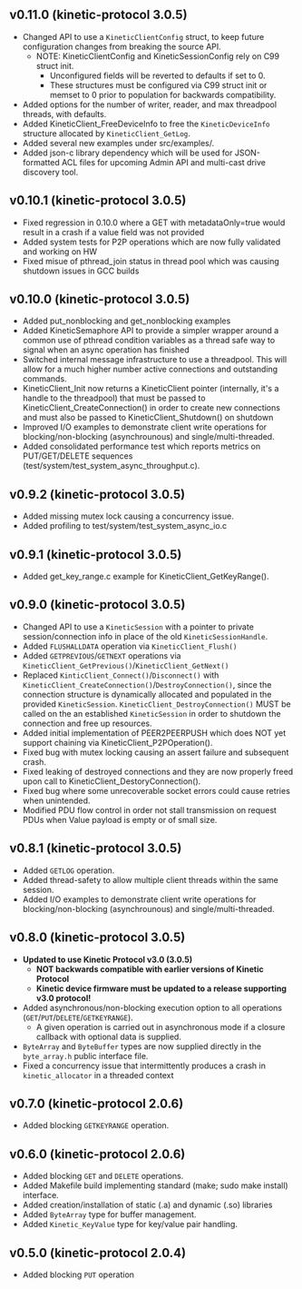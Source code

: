 v0.11.0 (kinetic-protocol 3.0.5)
--------------------------------
* Changed API to use a `KineticClientConfig` struct, to keep future configuration changes from breaking the source API.
    * NOTE: KineticClientConfig and KineticSessionConfig rely on C99 struct init.
        * Unconfigured fields will be reverted to defaults if set to 0.
        * These structures must be configured via C99 struct init or memset to 0 prior to population for backwards compatibility.
* Added options for the number of writer, reader, and max threadpool threads, with defaults.
* Added KineticClient_FreeDeviceInfo to free the `KineticDeviceInfo` structure allocated by `KineticClient_GetLog`.
* Added several new examples under src/examples/.
* Added json-c library dependency which will be used for JSON-formatted ACL files for upcoming Admin API and multi-cast drive discovery tool.

v0.10.1 (kinetic-protocol 3.0.5)
--------------------------------
* Fixed regression in 0.10.0 where a GET with metadataOnly=true would result in a crash if a value field was not provided
* Added system tests for P2P operations which are now fully validated and working on HW
* Fixed misue of pthread_join status in thread pool which was causing shutdown issues in GCC builds

v0.10.0 (kinetic-protocol 3.0.5)
--------------------------------
* Added put_nonblocking and get_nonblocking examples
* Added KineticSemaphore API to provide a simpler wrapper around a common use of pthread condition variables as a thread safe way to signal when an async operation has finished
* Switched internal message infrastructure to use a threadpool. This will allow for a much higher number active connections and outstanding commands.
* KineticClient_Init now returns a KineticClient pointer (internally, it's a handle to the threadpool) that must be passed to KineticClient_CreateConnection() in order to create new connections and must also be passed to KineticClient_Shutdown() on shutdown
* Improved I/O examples to demonstrate client write operations for blocking/non-blocking (asynchrounous) and single/multi-threaded.
* Added consolidated performance test which reports metrics on PUT/GET/DELETE sequences (test/system/test_system_async_throughput.c).

v0.9.2 (kinetic-protocol 3.0.5)
-------------------------------
* Added missing mutex lock causing a concurrency issue.
* Added profiling to test/system/test_system_async_io.c

v0.9.1 (kinetic-protocol 3.0.5)
-------------------------------
* Added get_key_range.c example for KineticClient_GetKeyRange().

v0.9.0 (kinetic-protocol 3.0.5)
-------------------------------
* Changed API to use a `KineticSession` with a pointer to private session/connection info in place of the old `KineticSessionHandle`.
* Added `FLUSHALLDATA` operation via `KineticClient_Flush()`
* Added `GETPREVIOUS`/`GETNEXT` operations via `KineticClient_GetPrevious()`/`KineticClient_GetNext()`
* Replaced `KinticClient_Connect()`/`Disconnect()` with `KineticClient_CreateConnection()`/`DestroyConnection()`, since the connection structure is dynamically allocated and populated in the provided `KineticSession`. `KineticClient_DestroyConnection()` MUST be called on the an established `KineticSession` in order to shutdown the connection and free up resources.
* Added initial implementation of PEER2PEERPUSH which does NOT yet support chaining via KineticClient_P2POperation().
* Fixed bug with mutex locking causing an assert failure and subsequent crash.
* Fixed leaking of destroyed connections and they are now properly freed upon call to KineticClient_DestoryConnection().
* Fixed bug where some unrecoverable socket errors could cause retries when unintended.
* Modified PDU flow control in order not stall transmission on request PDUs when Value payload is empty or of small size.

v0.8.1 (kinetic-protocol 3.0.5)
-------------------------------
* Added `GETLOG` operation.
* Added thread-safety to allow multiple client threads within the same session.
* Added I/O examples to demonstrate client write operations for blocking/non-blocking (asynchrounous) and single/multi-threaded.

v0.8.0 (kinetic-protocol 3.0.5)
-------------------------------
* **Updated to use Kinetic Protocol v3.0 (3.0.5)**
    * **NOT backwards compatible with earlier versions of Kinetic Protocol**
    * **Kinetic device firmware must be updated to a release supporting v3.0 protocol!**
* Added asynchronous/non-blocking execution option to all operations (`GET`/`PUT`/`DELETE`/`GETKEYRANGE`).
    * A given operation is carried out in asynchronous mode if a closure callback with optional data is supplied.
* `ByteArray` and `ByteBuffer` types are now supplied directly in the `byte_array.h` public interface file.
* Fixed a concurrency issue that intermittently produces a crash in `kinetic_allocator` in a threaded context

v0.7.0 (kinetic-protocol 2.0.6)
-------------------------------
* Added blocking `GETKEYRANGE` operation.

v0.6.0 (kinetic-protocol 2.0.6)
-------------------------------
* Added blocking `GET` and `DELETE` operations.
* Added Makefile build implementing standard (make; sudo make install) interface.
* Added creation/installation of static (.a) and dynamic (.so) libraries
* Added `ByteArray` type for buffer management.
* Added `Kinetic_KeyValue` type for key/value pair handling.

v0.5.0 (kinetic-protocol 2.0.4)
-------------------------------
* Added blocking `PUT` operation
